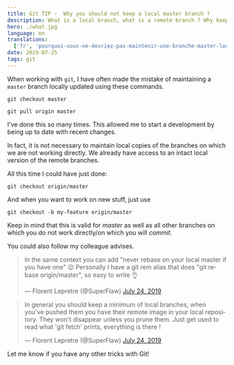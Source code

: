 ```yaml
---
title: Git TIP -  Why you should not keep a local master branch ?
description: What is a local branch, what is a remote branch ? Why keeping up to date local branch is a waste of time ?
hero: ./what.jpg
language: en
translations:
  ['fr', 'pourquoi-vous-ne-devriez-pas-maintenir-une-branche-master-locale']
date: 2019-07-25
tags: git
---
```


When working with `git`, I have often made the mistake of maintaining a `master` branch locally updated using these commands.

```shell script
git checkout master

git pull origin master
```

I've done this so many times. This allowed me to start a development by being up to date with recent changes.

In fact, it is not necessary to maintain local copies of the branches on which we are not working directly. We already have access to an intact local version of the remote branches.

All this time I could have just done:

```shell script
git checkout origin/master
```

And when you want to work on new stuff, just use

```shell script
git checkout -b my-feature origin/master
```

Keep in mind that this is valid for _master_ as well as all other branches on which you do not work directly/on which you will _commit_.

You could also follow my colleague advises.

<blockquote class="twitter-tweet"><p lang="en" dir="ltr">In the same context you can add &quot;never rebase on your local master if you have one&quot; 😉 Personally I have a git rem alias that does &quot;git rebase origin/master&quot;, so easy to write 👌</p>&mdash; Florent Lepretre (@SuperFlaw) <a href="https://twitter.com/SuperFlaw/status/1154079231195959298?ref_src=twsrc%5Etfw">July 24, 2019</a></blockquote> <script async src="https://platform.twitter.com/widgets.js" charset="utf-8"></script>

<blockquote class="twitter-tweet"><p lang="en" dir="ltr">In general you should keep a minimum of local branches, when you&#39;ve pushed them you have their remote image in your local repository. They won&#39;t disappear unless you prune them. Just get used to read what &#39;git fetch&#39; prints, everything is there !</p>&mdash; Florent Lepretre (@SuperFlaw) <a href="https://twitter.com/SuperFlaw/status/1154080561423691776?ref_src=twsrc%5Etfw">July 24, 2019</a></blockquote> <script async src="https://platform.twitter.com/widgets.js" charset="utf-8"></script>

Let me know if you have any other tricks with Git!
